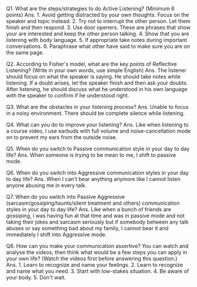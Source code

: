 Q1.   What are the steps/strategies to do Active Listening? (Minimum 6 points)
Ans.  1. Avoid getting distracted by your own thoughts. Focus on the speaker and topic instead.
      2. Try not to interrupt the other person. Let them finish and then respond.
      3. Use door openers. These are phrases that show your are interested and keep the other person talking. 
      4. Show that you are listening with body language.
      5. If appropriate take notes during important conversations.
      6. Paraphrase what other have said to make sure you are on the same page. 

Q2.  According to Fisher's model, what are the key points of Reflective Listening? (Write in your own words, use simple English)
Ans. The listener should focus on what the speaker is saying. He should take notes while listening. If a doubt arises, let the speaker finish and then ask your doubts. After listening, he should discuss
     what he understood in his own language with the speaker to confirm if he understood right.

Q3.  What are the obstacles in your listening process?
Ans. Unable to focus in a noisy environment. There should be complete silence while listening. 

Q4.  What can you do to improve your listening?
Ans. Like when listening to a course video, I use earbuds with full volume and noise-cancellation mode on to prevent my ears from the outside noise.

Q5.  When do you switch to Passive communication style in your day to day life?
Ans. When someone is trying to be mean to me, I shift to passive mode.

Q6.  When do you switch into Aggressive communication styles in your day to day life?
Ans. When I can't bear anything anymore like I cannot listen anyone abusing me in every talk.

Q7.  When do you switch into Passive Aggressive (sarcasm/gossiping/taunts/silent treatment and others) communication styles in your day to day life?
Ans. Like when a bunch of friends are gossiping, I was having fun at that time and was in passive mode and not taking their jokes and sarcasm seriously  but if somebody between any talk abuses or say 
     something bad about my family, I cannot bear it and immediately I shift into Aggressive mode.

Q8.  How can you make your communication assertive? You can watch and analyse the videos, then think what would be a few steps you can apply in your own life? (Watch the videos first before answering 
     this question.)  
Ans.  1. Learn to recognize and name your feelings.
      2. Learn to recognize and name what you need.
      3. Start with low-stakes situation.
      4. Be aware of your body.
      5. Don't wait.

